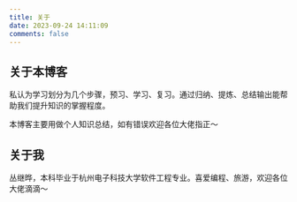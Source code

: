 ```yaml
---
title: 关于
date: 2023-09-24 14:11:09
comments: false
---
```


## 关于本博客

私认为学习划分为几个步骤，预习、学习、复习。通过归纳、提炼、总结输出能帮助我们提升知识的掌握程度。

本博客主要用做个人知识总结，如有错误欢迎各位大佬指正～

## 关于我

丛继晔，本科毕业于杭州电子科技大学软件工程专业。喜爱编程、旅游，欢迎各位大佬滴滴～
